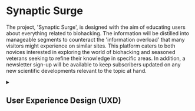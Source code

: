 # Synaptic Surge

The project, 'Synaptic Surge', is designed with the aim of educating users about everything related to biohacking. The information will be distilled into manageable segments to counteract the 'information overload' that many visitors might experience on similar sites. This platform caters to both novices interested in exploring the world of biohacking and seasoned veterans seeking to refine their knowledge in specific areas. In addition, a newsletter sign-up will be available to keep subscribers updated on any new scientific developments relevant to the topic at hand.

<details>
<summary><h2>User Experience Design (UXD)</h2></summary>

<details>
<summary><h3>Strategy</h3></summary>
<details>
<summary><h4>User Stories</h4></summary>

#### First Time Visitor Goals ####

- As a First Time user, I want to easily understand the main purpose of the site and learn more about the concepts of Biohacking.
- As a First Time user, I want to be able to easily navigate throughout the site to find informative content and educational resources.
- As a First Time user, I want to view the website and content clearly on my mobile device.
- As a First Time user, I want to find ways to follow the Biohacking education platform on different social media platforms.

#### Returning Visitor Goals ####

- As a Returning user, I want to find and explore new content and resources about Biohacking so that I can continue my learning journey.
- As a Returning user, I want to be able to interact with other users or experts in the field, so I can deepen my understanding and share ideas.
- As a Returning user, I want to contact the organisation so I can request more information or suggest topics for future content.

#### Frequent Visitor Goals ####

- As a Frequent user, I want to check to see if there are any new articles, videos, or resources about Biohacking.
- As a Frequent user, I want to check to see if there are any new developments or trends in the field of Biohacking.
- As a Frequent user, I want to sign up for the Newsletter so that I am emailed any major updates and/or changes to the website or new insights in the field of Biohacking.

</details>
<details>
<summary><h4>Site Owner Goals</h4></summary>

- As a Site Owner, I want to create an intuitive and responsive website that effectively educates users about Biohacking.
- As a Site Owner, I want to be able to inform users of new content, resources, or changes to the site, keeping them engaged and up-to-date.
- As a Site Owner, I want to generate revenue by promoting relevant products, services, or partnerships related to Biohacking.
- As a Site Owner, I want more exposure for the website's social media pages to build a broader community around the subject of Biohacking.
- As a Site Owner, I want to be able to receive communication from site visitors, allowing for feedback, content suggestions, and community interaction.
- As a Site Owner, I want to be able to show visitors the team behind the website, to build trust and further establish the site's credibility in the field of Biohacking.

</details>
<details>
<summary><h4>Competition</h4></summary>
I have found a variety of sites that include information on Biohacking: Biohackers Lab, David Asprey, Biohacking Collective, Found My Fitness, Quantified Self, and Ben Greenfield Life. Many of them seem to revolve around a personality, which gives the information on the site more credibility. This would be difficult to compete with currently, however, with a successful, monetizable site I could hire scientific professionals to give 'Synaptic Surge' more credence.

Moreover, many of these sites create podcasts, which is an unreachable content feature right now. But I believe there could be a niche in this podcast space for anecdotal podcasts where I would interview 'Synaptic Surge' users and hear about their Biohacking experiences. This has worked well with content creators such as:

- Dr Anthony Chaffe - His focus is on the Carnivore Diet and its myriad of benefits (Dr Chaffe also interviews scientific peers, but I believe his interviews with regular people are quite powerful, as are Jake's, because it makes the subject matter more relatable.)
- Jake Steiner - His focus is on eyesight, specifically managing and even reversing myopia.

There are other sites that have a much broader focus but include information on Biohacking; Healthline and Medical News Today.

Overall, while I feel these sites succeed in educating the user they often leave me with a feeling of 'information overload' and could be broken down into more manageable chunks.
</details>
<details>
<summary><h4>Strategy Tradeoffs</h4></summary>
![synaptic_surge_tradeoff_table](/assets/images/readme_only/synaptic_surge_strategy_tradeoff_table.png)
![synaptic_surge_tradeoff_graph](/assets/images/readme_only/synaptic_surge_strategy_tradeoff_graph.png)
</details>
</details>

<details>
    <summary><h3>Scope</h3></summary>

<details>
    <summary><h4>Sprint 1</h4></summary>

#### Sprint 1 Features ####

- Landing Page
- Nav Bar
- Responsive website
- An education page template to fulfil 'Educate users about Biohacking'. The first entries to use this template will be:
  1. Supplementation: This includes the use of various supplements, such as vitamins, minerals, and nootropics, that are believed to enhance various aspects of health and performance, including cognitive function.
- About Page - to fulfil 'Educate users about Biohacking'
- Basic Form - to fulfil 'Sign up for site updates / new scientific studies'
- Footer with socials - to fulfil 'Increase Social media presence'

#### Sprint 1 Requirement Types ####

- Languages: HTML & CSS
- <https://formspree.io/> (To log form action data)
- Text
- Images
- Video

</details>

<details>
    <summary><h4>Sprint 2</h4></summary>

#### Sprint 2 Features ####

- Search Bar - to fulfil 'Ability to search for keywords'

#### Sprint 2 Requirement Types ####

- Languages: HTML, CSS & Javascript

</details>

<details>
    <summary><h4>Sprint 3+</h4></summary>

#### Sprint 3+ Features ####

- More information on biohacking - to fulfil the ongoing business goal; 'Educate users about Biohacking'
  1. Nutrition and Diet: Biohackers pay close attention to what they consume, and often experiment with different diets (such as ketogenic, paleo, or intermittent fasting) to see how they affect health and performance.
  2. Exercise and Physical Activity: Biohackers often use specific exercise regimens to improve physical and mental health. This can range from traditional workout routines to more cutting-edge approaches like high-intensity interval training (HIIT) or electrical muscle stimulation.
  3. Sleep Optimization: Many biohackers focus on improving both the quantity and quality of their sleep, often using various tracking devices to monitor their sleep patterns and make necessary adjustments.
  4. Meditation and Mindfulness: This includes practices that improve mental health and reduce stress, such as mindfulness exercises, breathing techniques, and various forms of meditation.
  5. Technology: Biohackers often use wearable technology to track various health metrics (like heart rate variability or sleep patterns) and make data-informed decisions about their lifestyle changes.
  6. Genetic and Microbiome Testing: Some biohackers use genetic testing to understand their genetic predispositions and make lifestyle changes accordingly. Similarly, microbiome testing can provide information about gut health, which is increasingly recognized as a significant factor in overall health.
  7. Environmental Design: This can involve optimizing personal living and working spaces to support health and well-being, such as using standing desks, optimizing light for circadian rhythms, or using air purifiers to improve air quality.
- Forum - to fulfil 'Ability to converse with other users and experts'
- Advanced Search - to fulfil 'Ability to search by specific requirement e.g. Mood, Depression, Sleep, etc'
- Advanced Form - to fulfil 'Individual form choice so users get the specific information they want'
- Podcasts - to fulfil 'Anecdotal evidence from users'

#### Sprint 3+ Requirement Types ####

- Languages: HTML, CSS & JavaScript, Python (perhaps node.js instead), SQL
- Framework: NodeJs (Either this or python for the backend)
- Text
- Images
- Video
- Audio

</details>
</details>
